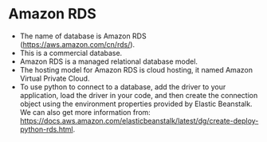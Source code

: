 # Amazon RDS
- The name of database is Amazon RDS (https://aws.amazon.com/cn/rds/).
- This is a commercial database.
- Amazon RDS is a managed relational database model. 
- The hosting model for Amazon RDS is cloud hosting, it named Amazon Virtual Private Cloud.
- To use python to connect to a database, add the driver to your application, load the driver in your code, and then create the connection object using the environment properties provided by Elastic Beanstalk. We can also get more information from: https://docs.aws.amazon.com/elasticbeanstalk/latest/dg/create-deploy-python-rds.html.